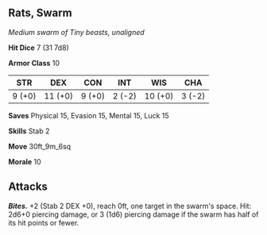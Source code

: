 ## Rats, Swarm

*Medium swarm of Tiny beasts, unaligned*

**Hit Dice** 7 (31 7d8)

**Armor Class** 10

| STR     | DEX     | CON     | INT     | WIS     | CHA     |
|---------|---------|---------|---------|---------|---------|
|  9 (+0) | 11 (+0) |  9 (+0) |  2 (-2) | 10 (+0) |  3 (-2) |

**Saves** Physical 15, Evasion 15, Mental 15, Luck 15

**Skills** Stab 2

**Move** 30ft_9m_6sq

**Morale** 10

## Attacks

***Bites.*** +2 (Stab 2 DEX +0), reach 0ft, one target in the swarm's space. Hit: 2d6+0 piercing damage, or 3 (1d6) piercing damage if the swarm has half of its hit points or fewer.

